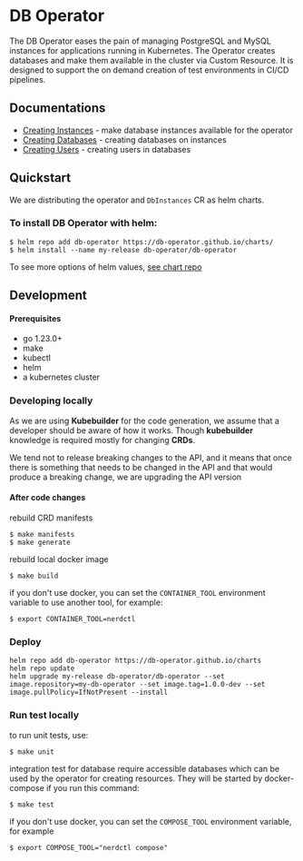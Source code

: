 # DB Operator

The DB Operator eases the pain of managing PostgreSQL and MySQL instances for applications running in Kubernetes. The Operator creates databases and make them available in the cluster via Custom Resource. It is designed to support the on demand creation of test environments in CI/CD pipelines.

## Documentations
* [Creating Instances](docs/creatinginstances.md) - make database instances available for the operator
* [Creating Databases](docs/creatingdatabases.md) - creating databases on instances
* [Creating Users](docs/creatingusers.md) - creating users in databases

## Quickstart

We are distributing the operator and `DbInstances` CR as helm charts.

### To install DB Operator with helm:

```SHELL
$ helm repo add db-operator https://db-operator.github.io/charts/
$ helm install --name my-release db-operator/db-operator
```

To see more options of helm values, [see chart repo]([https://github.com/db-operator/charts/tree/main/charts/db-operator])

## Development

#### Prerequisites
* go 1.23.0+
* make
* kubectl
* helm
* a kubernetes cluster

### Developing locally

As we are using **Kubebuilder** for the code generation, we assume that a developer should be aware of how it works. Though **kubebuilder** knowledge is required mostly for changing **CRDs**.

We tend not to release breaking changes to the API, and it means that once there is something that needs to be changed in the API and that would produce a breaking change, we are upgrading the API version

#### After code changes

rebuild CRD manifests
```SHELL
$ make manifests
$ make generate
```

rebuild local docker image
```SHELL
$ make build
```

if you don't use docker, you can set the `CONTAINER_TOOL` environment variable to use another tool, for example:

```SHELL
$ export CONTAINER_TOOL=nerdctl
```

### Deploy

```
helm repo add db-operator https://db-operator.github.io/charts
helm repo update
helm upgrade my-release db-operator/db-operator --set image.repository=my-db-operator --set image.tag=1.0.0-dev --set image.pullPolicy=IfNotPresent --install
```

### Run test locally

to run unit tests, use:
```SHELL
$ make unit
```

integration test for database require accessible databases which can be used by the operator for creating resources. They will be started by docker-compose if you run this command:

```SHELL
$ make test
```

if you don't use docker, you can set the `COMPOSE_TOOL` environment variable, for example

```SHELL
$ export COMPOSE_TOOL="nerdctl compose"
```
